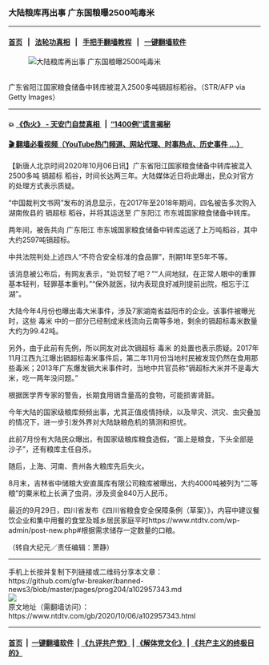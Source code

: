 ### 大陆粮库再出事 广东国粮曝2500吨毒米
------------------------

#### [首页](https://github.com/gfw-breaker/banned-news3/blob/master/README.md) &nbsp;&nbsp;|&nbsp;&nbsp; [法轮功真相](https://github.com/begood0513/basic/blob/master/README.md)  &nbsp;&nbsp;|&nbsp;&nbsp; [手把手翻墙教程](https://github.com/gfw-breaker/guides/wiki)  &nbsp;&nbsp;|&nbsp;&nbsp; [一键翻墙软件](https://github.com/gfw-breaker/nogfw/blob/master/README.md)  



<div><div class="featured_image">
 <figure>
  <img alt="大陆粮库再出事 广东国粮曝2500吨毒米" src="https://i.ntdtv.com/assets/uploads/2020/10/GettyImages-1221073394-800x450.jpg"/>
 </figure><br/>
 <span class="caption">
  广东省阳江国家粮食储备中转库被混入2500多吨镉超标稻谷。（STR/AFP via Getty Images）
 </span>
</div>
</div><hr/>

#### 💥 [《伪火》 - 天安门自焚真相 ](http://158.247.195.190:10000/videos/blog/weihuo.html)&nbsp; |&nbsp; [“1400例”谎言揭秘  ](http://158.247.195.190:10000/videos/blog/jiexi1400.html)

#### [ 🎬  翻墙必看视频（YouTube热门频道、网站代理、时事热点、历史事件 ...）](https://github.com/gfw-breaker/links/blob/master/banned.md)

<div><div class="post_content" itemprop="articleBody">
 <p>
  【新唐人北京时间2020年10月06日讯】广东省阳江国家粮食储备中转库被混入2500多吨
  <ok href="https://www.ntdtv.com/gb/镉超标.htm">
   镉超标
  </ok>
  稻谷，时间长达两三年。大陆媒体近日将此曝出，民众对官方的处理方式表示质疑。
 </p>
 <p>
  “中国裁判文书网”发布的消息显示，在2017年至2018年期间，四名被告多次购入湖南攸县的
  <ok href="https://www.ntdtv.com/gb/镉超标.htm">
   镉超标
  </ok>
  稻谷，并将其运送至
  <ok href="https://www.ntdtv.com/gb/广东阳江.htm">
   广东阳江
  </ok>
  市东城国家粮食储备中转库。
 </p>
 <p>
  两年间，被告共向
  <ok href="https://www.ntdtv.com/gb/广东阳江.htm">
   广东阳江
  </ok>
  市东城国家粮食储备中转库运送了上万吨稻谷，其中大约2597吨镉超标。
 </p>
 <p>
  中共法院判处上述四人“不符合安全标准的食品罪”，刑期1年至5年不等。
 </p>
 <p>
  该消息被公布后，有网友表示，“处罚轻了吧？”“人间地狱，在正常人眼中的重罪基本轻判，轻罪基本重判。”“保外就医，狱内表现良好减刑提前出院，相忘于江湖”。
 </p>
 <p>
  大陆今年4月份也曝出毒大米事件，涉及7家湖南省益阳市的企业。该事件被曝光时，这些
  <ok href="https://www.ntdtv.com/gb/毒米.htm">
   毒米
  </ok>
  中的一部分已经制成米线流向云南等多地，剩余的镉超标毒米数量大约为99.42吨。
 </p>
 <p>
  另外，由于此前有先例，所以网友对此次镉超标
  <ok href="https://www.ntdtv.com/gb/毒米.htm">
   毒米
  </ok>
  的处置也表示质疑。2017年11月江西九江曝出镉超标毒米事件后，第二年11月份当地村民被发现仍然在食用那些毒米；2013年广东爆发镉大米事件时，当地中共官员称“镉超标大米并不是毒大米，吃一两年没问题。”
 </p>
 <p>
  根据医学界专家的警告，长期食用镉含量高的食物，可能损害肾脏。
 </p>
 <p>
  今年大陆的国家级粮库频频出事，尤其正值疫情持续，以及旱灾、洪灾、虫灾叠加的情况下，进一步引发外界对大陆缺粮危机的猜测和担忧。
 </p>
 <p>
  此前7月份有大陆民众曝出，有国家级粮库粮食造假，“面上是粮食，下头全部是沙子”，还有粮库主任自杀。
 </p>
 <div class="video_fit_container">
 </div>
 <p>
  随后，上海、河南、贵州各大粮库先后失火。
 </p>
 <p>
  8月末，吉林省中储粮大安直属库有限公司粮库被曝出，大约4000吨被列为“二等粮”的粟米粒上长满了虫洞，涉及资金840万人民币。
 </p>
 <p>
  最近的9月29日，四川省发布《四川省粮食安全保障条例（草案）》，内容中建议餐饮企业和集中用餐的食堂及城乡居民家庭平时https://www.ntdtv.com/wp-admin/post-new.php#根据需求储存一定数量的口粮。
 </p>
 <p>
  （转自大纪元／责任编辑：萧静）
 </p>
 <div class="single_ad">
 </div>
</div>
</div>
<hr/>
手机上长按并复制下列链接或二维码分享本文章：<br/>
https://github.com/gfw-breaker/banned-news3/blob/master/pages/prog204/a102957343.md <br/>
<a href='https://github.com/gfw-breaker/banned-news3/blob/master/pages/prog204/a102957343.md'><img src='https://github.com/gfw-breaker/banned-news3/blob/master/pages/prog204/a102957343.md.png'/></a> <br/>
原文地址（需翻墙访问）：https://www.ntdtv.com/gb/2020/10/06/a102957343.html


------------------------
#### [首页](https://github.com/gfw-breaker/banned-news3/blob/master/README.md) &nbsp;|&nbsp; [一键翻墙软件](https://github.com/gfw-breaker/nogfw/blob/master/README.md) &nbsp;| [《九评共产党》](https://github.com/gfw-breaker/9ping.md/blob/master/README.md#九评之一评共产党是什么) | [《解体党文化》](https://github.com/gfw-breaker/jtdwh.md/blob/master/README.md) | [《共产主义的终极目的》](https://github.com/gfw-breaker/gczydzjmd.md/blob/master/README.md)


<img src='http://gfw-breaker.win/banned-news3/pages/prog204/a102957343.md' width='0px' height='0px'/>